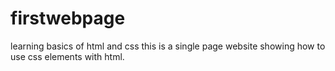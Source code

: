 # firstwebpage
learning basics of html and css
this is a single page website showing how to use css elements with html.
